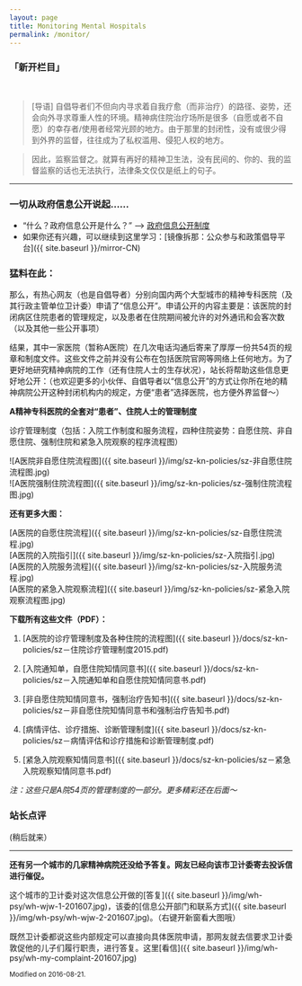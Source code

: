 ```yaml
---
layout: page
title: Monitoring Mental Hospitals
permalink: /monitor/
---
```


### 「新开栏目」
<br />  

> [导语] 自倡导者们不但向内寻求着自我疗愈（而非治疗）的路径、姿势，还会向外寻求尊重人性的环境。精神病住院治疗场所是很多（自愿或者不自愿）的幸存者/使用者经常光顾的地方。由于那里的封闭性，没有或很少得到外界的监督，往往成为了私权滥用、侵犯人权的地方。  

> 因此，监察监督之。就算有再好的精神卫生法，没有民间的、你的、我的监督监察的话也无法执行，法律条文仅仅是纸上的句子。
<hr>

### 一切从政府信息公开说起……

- “什么？政府信息公开是什么？” --> [政府信息公开制度](https://baike.baidu.com/view/617102.htm)
- 如果你还有兴趣，可以继续到这里学习：[镜像拆那：公众参与和政策倡导平台]({{ site.baseurl }}/mirror-CN)  

### 猛料在此：

那么，有热心网友（也是自倡导者）分别向国内两个大型城市的精神专科医院（及其行政主管单位卫计委）申请了“信息公开”。申请公开的内容主要是：该医院的封闭病区住院患者的管理规定，以及患者在住院期间被允许的对外通讯和会客次数（以及其他一些公开事项）  

结果，其中一家医院（暂称A医院）在几次电话沟通后寄来了厚厚一份共54页的规章和制度文件。这些文件之前并没有公布在包括医院官网等网络上任何地方。为了更好地研究精神病院的工作（还有住院人士的生存状况），站长将帮助这些信息更好地公开：（也欢迎更多的小伙伴、自倡导者以“信息公开”的方式让你所在地的精神病院公开这种封闭机构内的规定，方便“患者”选择医院，也方便外界监督～）  

**A精神专科医院的全套对“患者”、住院人士的管理制度**

诊疗管理制度（包括：入院工作制度和服务流程，四种住院姿势：自愿住院、非自愿住院、强制住院和紧急入院观察的程序流程图）

![A医院非自愿住院流程图]({{ site.baseurl }}/img/sz-kn-policies/sz-非自愿住院流程图.jpg)   
![A医院强制住院流程图]({{ site.baseurl }}/img/sz-kn-policies/sz-强制住院流程图.jpg)   

**还有更多大图：**  

[A医院的自愿住院流程]({{ site.baseurl }}/img/sz-kn-policies/sz-自愿住院流程.jpg)   
[A医院的入院指引]({{ site.baseurl }}/img/sz-kn-policies/sz-入院指引.jpg)   
[A医院的入院服务流程]({{ site.baseurl }}/img/sz-kn-policies/sz-入院服务流程.jpg)   
[A医院的紧急入院观察流程]({{ site.baseurl }}/img/sz-kn-policies/sz-紧急入院观察流程图.jpg)   

**下载所有这些文件（PDF）：**  

1. [A医院的诊疗管理制度及各种住院的流程图]({{ site.baseurl }}/docs/sz-kn-policies/sz－住院诊疗管理制度2015.pdf)   

2. [入院通知单，自愿住院知情同意书]({{ site.baseurl }}/docs/sz-kn-policies/sz－入院通知单和自愿住院知情同意书.pdf)  

3. [非自愿住院知情同意书，强制治疗告知书]({{ site.baseurl }}/docs/sz-kn-policies/sz－非自愿住院知情同意书和强制治疗告知书.pdf)  

4. [病情评估、诊疗措施、诊断管理制度]({{ site.baseurl }}/docs/sz-kn-policies/sz－病情评估和诊疗措施和诊断管理制度.pdf)  

5. [紧急入院观察知情同意书]({{ site.baseurl }}/docs/sz-kn-policies/sz－紧急入院观察知情同意书.pdf)  

*注：这些只是A院54页的管理制度的一部分。更多精彩还在后面～*  


### 站长点评
(稍后就来）

<hr>

**还有另一个城市的几家精神病院还没给予答复。网友已经向该市卫计委寄去投诉信进行催促。**

这个城市的卫计委对这次信息公开做的[答复]({{ site.baseurl }}/img/wh-psy/wh-wjw-1-201607.jpg)，该委的[信息公开部门和联系方式]({{ site.baseurl }}/img/wh-psy/wh-wjw-2-201607.jpg)。（右键开新窗看大图哦）  

既然卫计委都说这些内部规定可以直接向具体医院申请，那网友就去信要求卫计委敦促他的儿子们履行职责，进行答复。这里[看信]({{ site.baseurl }}/img/wh-psy/wh-my-complaint-201607.jpg)


<small>Modified on 2016-08-21.</small>

